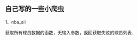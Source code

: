 ﻿
自己写的一些小爬虫
--------------------------------------------------------------

1、nba_all

获取所有球员数据的函数，无输入参数，返回获取失败的球员列表.
